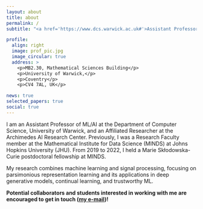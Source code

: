 ```yaml
---
layout: about
title: about
permalink: /
subtitle: "<a href='https://www.dcs.warwick.ac.uk#'>Assistant Professor @ Department of Computer Science, University of Warwick</a>."

profile:
  align: right
  image: prof_pic.jpg
  image_circular: true
  address: >
    <p>MB2.30, Mathematical Sciences Building</p>
    <p>University of Warwick,</p>
    <p>Coventry</p>
    <p>CV4 7AL, UK</p>

news: true
selected_papers: true
social: true
---
```


I am an Assistant Professor of ML/AI at the Department of Computer Science, University of Warwick, and an Affiliated Researcher at the Archimedes AI Research Center. Previously, I was a Research Faculty member at the Mathematical Institute for Data Science (MINDS) at Johns Hopkins University (JHU). From 2019 to 2022, I held a Marie Skłodowska-Curie postdoctoral fellowship at MINDS.

My research combines machine learning and signal processing, focusing on parsimonious representation learning and its applications in deep generative models, continual learning, and trustworthy ML. 


**Potential collaborators and students interested in working with me are encouraged to get in touch ([my e-mail](mailto:paris.giampouras@warwick.ac.uk))!**
